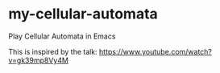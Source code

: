 # my-cellular-automata
Play Cellular Automata in Emacs

This is inspired by the talk: https://www.youtube.com/watch?v=gk39mp8Vy4M

